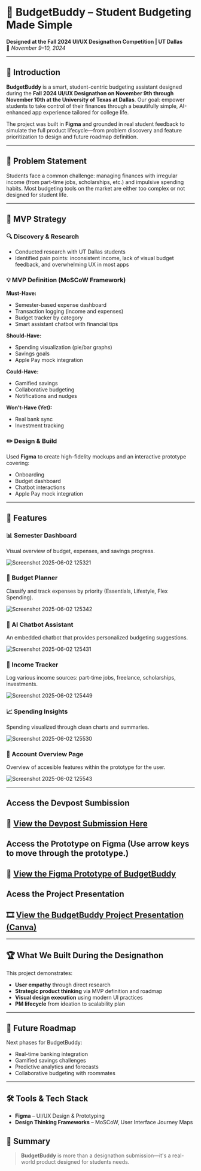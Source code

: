 
# 💸 BudgetBuddy – Student Budgeting Made Simple  
**Designed at the Fall 2024 UI/UX Designathon Competition | UT Dallas**  
📅 *November 9–10, 2024*

---

## 🧠 Introduction  
**BudgetBuddy** is a smart, student-centric budgeting assistant designed during the **Fall 2024 UI/UX Designathon on November 9th through November 10th at the University of Texas at Dallas**. Our goal: empower students to take control of their finances through a beautifully simple, AI-enhanced app experience tailored for college life.

The project was built in **Figma** and grounded in real student feedback to simulate the full product lifecycle—from problem discovery and feature prioritization to design and future roadmap definition.

---

## 🎯 Problem Statement  
Students face a common challenge: managing finances with irregular income (from part-time jobs, scholarships, etc.) and impulsive spending habits. Most budgeting tools on the market are either too complex or not designed for student life.

---

## 🔁  MVP Strategy  

### 🔍 Discovery & Research  
- Conducted research with UT Dallas students  
- Identified pain points: inconsistent income, lack of visual budget feedback, and overwhelming UX in most apps  

### 💡 MVP Definition (MoSCoW Framework)

**Must-Have:**  
- Semester-based expense dashboard  
- Transaction logging (income and expenses)  
- Budget tracker by category  
- Smart assistant chatbot with financial tips  

**Should-Have:**  
- Spending visualization (pie/bar graphs)  
- Savings goals  
- Apple Pay mock integration  

**Could-Have:**  
- Gamified savings  
- Collaborative budgeting  
- Notifications and nudges  

**Won’t-Have (Yet):**  
- Real bank sync  
- Investment tracking  

### ✏️ Design & Build  
Used **Figma** to create high-fidelity mockups and an interactive prototype covering:
- Onboarding  
- Budget dashboard  
- Chatbot interactions  
- Apple Pay mock integration

---
## 🚀 Features  

### 📊 Semester Dashboard  
Visual overview of budget, expenses, and savings progress.

![Screenshot 2025-06-02 125321](https://github.com/user-attachments/assets/9de82084-cef7-455e-8f7d-9c388368347f)



### 🧮 Budget Planner  
Classify and track expenses by priority (Essentials, Lifestyle, Flex Spending).


![Screenshot 2025-06-02 125342](https://github.com/user-attachments/assets/ce73a51b-79f9-490a-9da8-ff8614ac11b2)

### 💬 AI Chatbot Assistant  
An embedded chatbot that provides personalized budgeting suggestions.

![Screenshot 2025-06-02 125431](https://github.com/user-attachments/assets/a097e6c4-3824-43b1-912e-47a2c1c30247)

### 🏦 Income Tracker  
Log various income sources: part-time jobs, freelance, scholarships, investments.

![Screenshot 2025-06-02 125449](https://github.com/user-attachments/assets/5b112260-fa21-422f-8572-b3aa91a8c62f)

### 📈 Spending Insights  
Spending visualized through clean charts and summaries.

![Screenshot 2025-06-02 125530](https://github.com/user-attachments/assets/7da172f5-35ac-4160-b386-9ff119fece8d)

###  🧾 Account Overview Page
Overview of accesible features within the prototype for the user.

![Screenshot 2025-06-02 125543](https://github.com/user-attachments/assets/c6fac652-a1c1-472d-a2cf-69d6f5fc7cae)


---

##  Access the Devpost Sumbission  

## 🎨 [View the Devpost Submission Here](https://devpost.com/software/buddybudget)

## Access the Prototype on Figma (Use arrow keys to move through the prototype.)
## 🧩 [View the Figma Prototype of BudgetBuddy](https://www.figma.com/proto/qxVcBQJho3pEvettDlZSm1/BuddyBudget----Financial-Budgeting-App?node-id=41-365&p=f&t=w3VEN3BKoPPg3Cji-1&scaling=scale-down&content-scaling=fixed&page-id=25%3A1026&starting-point-node-id=41%3A365&show-proto-sidebar=1) 


## Acess the Project Presentation 
## 🎞️ [View the BudgetBuddy Project Presentation (Canva)](https://www.canva.com/design/DAGpK6ONLNg/y8On52BLSLG6I5svUqw8Iw/edit?utm_content=DAGpK6ONLNg&utm_campaign=designshare&utm_medium=link2&utm_source=sharebutton) 

---

## 🏆 What We Built During the Designathon  
This project demonstrates:
- **User empathy** through direct research  
- **Strategic product thinking** via MVP definition and roadmap  
- **Visual design execution** using modern UI practices  
- **PM lifecycle** from ideation to scalability plan  

---

## 🔭 Future Roadmap  
Next phases for BudgetBuddy:
- Real-time banking integration  
- Gamified savings challenges  
- Predictive analytics and forecasts  
- Collaborative budgeting with roommates

---

## 🛠️ Tools & Tech Stack  
- **Figma** – UI/UX Design & Prototyping  
- **Design Thinking Frameworks** – MoSCoW, User Interface Journey Maps  


## 📌 Summary  
> **BudgetBuddy** is more than a designathon submission—it's a real-world product designed for students needs. 


